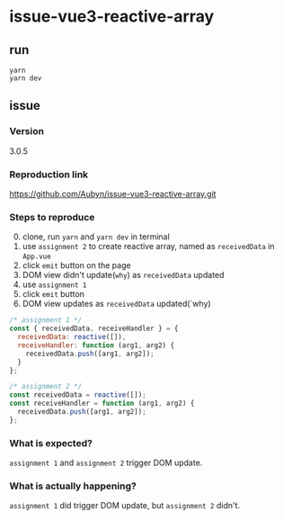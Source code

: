 # issue-vue3-reactive-array

## run

```
yarn
yarn dev
```

## issue

### Version

3.0.5

### Reproduction link

https://github.com/Aubyn/issue-vue3-reactive-array.git

### Steps to reproduce

0. clone, run `yarn` and `yarn dev` in terminal
1. use `assignment 2` to create reactive array, named as `receivedData` in `App.vue`
2. click `emit` button on the page
3. DOM view didn't update(`why`) as `receivedData` updated
4. use `assignment 1`
5. click `emit` button
6. DOM view updates as `receivedData` updated(`why)

```javascript
/* assignment 1 */
const { receivedData, receiveHandler } = {
  receivedData: reactive([]),
  receiveHandler: function (arg1, arg2) {
    receivedData.push([arg1, arg2]);
  }
};
```

```javascript
/* assignment 2 */
const receivedData = reactive([]);
const receiveHandler = function (arg1, arg2) {
  receivedData.push([arg1, arg2]);
};
```

### What is expected?

`assignment 1` and `assignment 2` trigger DOM update.

### What is actually happening?

`assignment 1` did trigger DOM update, but `assignment 2` didn't.
